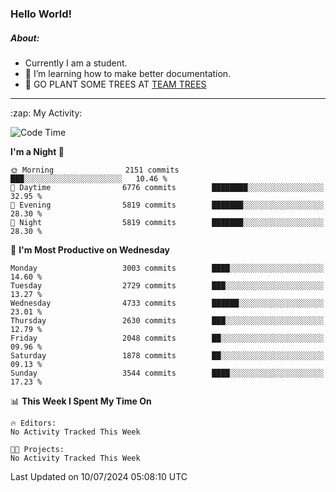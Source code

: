### Hello World!

##### About:
- Currently I am a student.
- 🌱 I’m learning how to make better documentation.
- 🌱 GO PLANT SOME TREES AT [TEAM TREES](https://teamtrees.org/)

---
  <summary>:zap: My Activity:</summary>
  
<!--START_SECTION:waka-->
![Code Time](http://img.shields.io/badge/Code%20Time-1%2C377%20hrs%2025%20mins-blue)

**I'm a Night 🦉** 

```text
🌞 Morning                2151 commits        ███░░░░░░░░░░░░░░░░░░░░░░   10.46 % 
🌆 Daytime                6776 commits        ████████░░░░░░░░░░░░░░░░░   32.95 % 
🌃 Evening                5819 commits        ███████░░░░░░░░░░░░░░░░░░   28.30 % 
🌙 Night                  5819 commits        ███████░░░░░░░░░░░░░░░░░░   28.30 % 
```
📅 **I'm Most Productive on Wednesday** 

```text
Monday                   3003 commits        ████░░░░░░░░░░░░░░░░░░░░░   14.60 % 
Tuesday                  2729 commits        ███░░░░░░░░░░░░░░░░░░░░░░   13.27 % 
Wednesday                4733 commits        ██████░░░░░░░░░░░░░░░░░░░   23.01 % 
Thursday                 2630 commits        ███░░░░░░░░░░░░░░░░░░░░░░   12.79 % 
Friday                   2048 commits        ██░░░░░░░░░░░░░░░░░░░░░░░   09.96 % 
Saturday                 1878 commits        ██░░░░░░░░░░░░░░░░░░░░░░░   09.13 % 
Sunday                   3544 commits        ████░░░░░░░░░░░░░░░░░░░░░   17.23 % 
```


📊 **This Week I Spent My Time On** 

```text
🔥 Editors: 
No Activity Tracked This Week

🐱‍💻 Projects: 
No Activity Tracked This Week
```


 Last Updated on 10/07/2024 05:08:10 UTC
<!--END_SECTION:waka-->
